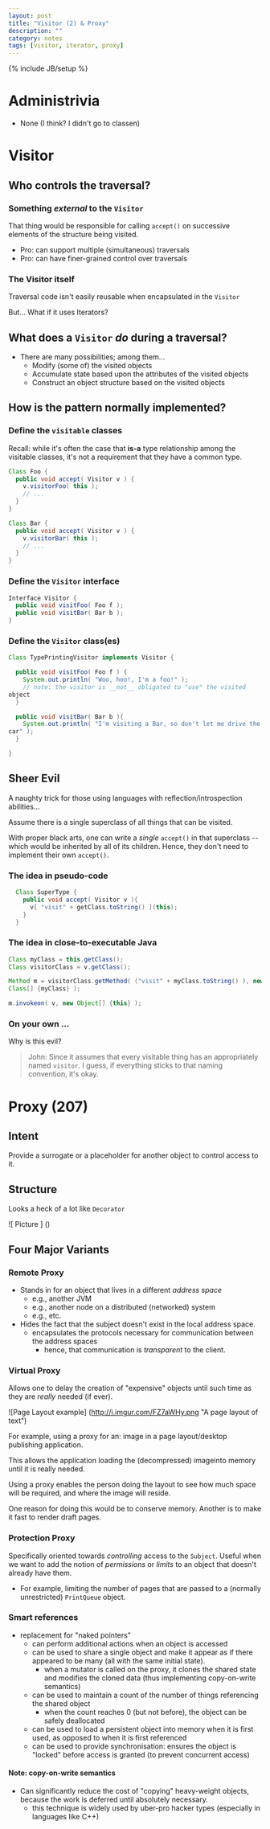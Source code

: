 ```yaml
---
layout: post
title: "Visitor (2) & Proxy"
description: ""
category: notes
tags: [visitor, iterator, proxy]
---
```

{% include JB/setup %}

# Administrivia 

* None (I think? I didn't go to classen)

# Visitor

## Who controls the traversal?

###  Something *external* to the `Visitor`

That thing would be responsible for calling `accept()` on
    successive elements of the structure being visited. 

* Pro: can support multiple (simultaneous) traversals
* Pro: can have finer-grained control over traversals

### The Visitor itself

Traversal code isn't easily reusable when encapsulated in the `Visitor`

But... What if it uses Iterators? 

## What does a `Visitor` *do* during a traversal?

* There are many possibilities; among them...
  - Modify (some of) the visited objects
  - Accumulate state based upon the attributes of the visited objects
  - Construct an object structure based on the visited objects

## How is the pattern normally implemented? 

### Define the `visitable` classes

Recall: while it's often the case that __is-a__ type relationship among
the visitable classes, it's not a requirement that they have a common
type.

``` java
Class Foo {
  public void accept( Visitor v ) {
    v.visitorFoo( this );
    // ...
  }
}

Class Bar {
  public void accept( Visitor v ) {
    v.visitorBar( this );
    // ...
  }
}
```

### Define the `Visitor` interface

``` java
Interface Visitor {
  public void visitFoo( Foo f );
  public void visitBar( Bar b );
}
```

### Define the `Visitor` class(es)

``` java
Class TypePrintingVisitor implements Visitor {

  public void visitFoo( Foo f ) {
    System.out.println( "Woo, hoo!, I'm a foo!" );
    // note: the visitor is __not__ obligated to "use" the visited
object
  }

  public void visitBar( Bar b ){
    System.out.println( "I'm visiting a Bar, so don't let me drive the
car" );
  }

}
```

## Sheer Evil

A naughty trick for those using languages with reflection/introspection
abilities... 

Assume there is a single superclass of all things that can be visited. 

With proper black arts, one can write a *single* `accept()` in that
superclass -- which would be inherited by all of its children. Hence,
they don't need to implement their own `accept()`. 

### The idea in pseudo-code

``` java 
  Class SuperType {
    public void accept( Visitor v ){
      v[ "visit" + getClass.toString() ](this);
    }
  }
```

### The idea in close-to-executable Java

``` java
Class myClass = this.getClass();
Class visitorClass = v.getClass();

Method m = visitorClass.getMethod( ("visit" + myClass.toString() ), new
Class[] {myClass} );

m.invokeon( v, new Object[] {this} );
```

### On your own ...

Why is this evil? 

> John: Since it assumes that every visitable thing has an appropriately
> named `visitor`. I guess, if everything sticks to that naming
> convention, it's okay. 

# Proxy (207)

## Intent

Provide a surrogate or a placeholder for another object to control
access to it. 

## Structure

Looks a heck of a lot like `Decorator`

![ Picture ] ()

## Four Major Variants

### Remote Proxy

* Stands in for an object that lives in a different *address space* 
  - e.g., another JVM
  - e.g., another node on a distributed (networked) system
  - e.g., etc.
* Hides the fact that the subject doesn't exist in the local address
  space.
  - encapsulates the protocols necessary for communication between the
    address spaces
    * hence, that communication is *transparent* to the client. 

### Virtual Proxy

Allows one to delay the creation of "expensive" objects until such time
as they are *really* needed (if ever).

![Page Layout example] (http://i.imgur.com/FZ7aWHy.png "A page layout of text")

For example, using a proxy for an: image in a page layout/desktop
publishing application.

This allows the application loading the (decompressed) imageinto memory
until it is really needed. 

Using a proxy enables the person doing the layout to see how much space
will be required, and where the image will reside. 

One reason for doing this would be to conserve memory. Another is to
make it fast to render draft pages.

### Protection Proxy

Specifically oriented towards *controlling* access to the `Subject`.
Useful when we want to add the notion of *permissions* or *limits* to an
object that doesn't already have them.

* For example, limiting the number of pages that are passed to a
  (normally unrestricted) `PrintQueue` object. 

### Smart references

* replacement for "naked pointers"
  - can perform additional actions when an object is accessed
  - can be used to share a single object and make it appear as if there
    appeared to be many (all with the same initial state).
    * when a mutator is called on the proxy, it clones the shared state
      and modifies the cloned data (thus implementing copy-on-write
semantics)
  - can be used to maintain a count of the number of things referencing
    the shared object
    * when the count reaches 0 (but not before), the object can be
      safely deallocated
  - can be used to load a persistent object into memory when it is first
    used, as opposed to when it is first referenced
  - can be used to provide synchronisation: ensures the object is
    "locked" before access is granted (to prevent concurrent access) 

#### Note: copy-on-write semantics

* Can significantly reduce the cost of "copying" heavy-weight objects,
because the work is deferred until absolutely necessary. 
  - this technique is widely used by uber-pro hacker types (especially
    in languages like C++)
  
